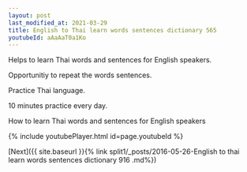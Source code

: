```yaml
---
layout: post
last_modified_at: 2021-03-29
title: English to Thai learn words sentences dictionary 565 
youtubeId: aAaAaT0a1Ko
---
```

 
 
Helps to learn Thai words and sentences for English speakers.

Opportunitiy to repeat the words sentences. 

Practice Thai language. 
 
10 minutes practice every day. 
 
How to learn Thai words and sentences for English speakers 
 
{% include youtubePlayer.html id=page.youtubeId %}
 
 
[Next]({{ site.baseurl }}{% link  split1/_posts/2016-05-26-English to thai learn words sentences dictionary 916 .md%})
 
